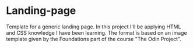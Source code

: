 # Landing-page
Template for a generic landing page. In this project I'll be applying HTML and CSS knowledge I have been learning. The format is based on an image template given by 
the Foundations part of the course "The Odin Project".
